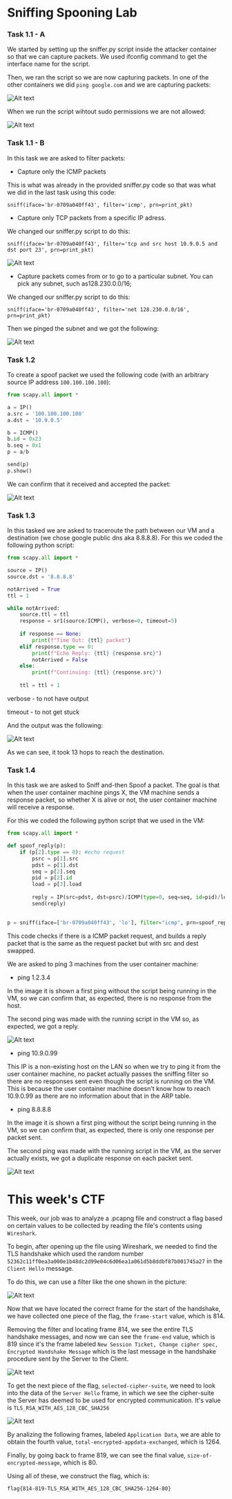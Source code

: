 # Sniffing Spooning Lab

### Task 1.1 - A

We started by setting up the sniffer.py script inside the attacker container so that we can capture packets. We used ifconfig command to get the interface name for the script.

Then, we ran the script so we are now capturing packets. In one of the other containers we did `ping google.com` and we are capturing packets:

![Alt text](/images/lb12i1.png)

When we run the script wihtout sudo permissions we are not allowed:

![Alt text](/images/lb12i2.png)

### Task 1.1 - B

In this task we are asked to filter packets:

- Capture only the ICMP packets

This is what was already in the provided sniffer.py code so that was what we did in the last task using this code:

`sniff(iface='br-0709a040ff43', filter='icmp', prn=print_pkt)`

- Capture only TCP packets from a specific IP adress.

We changed our sniffer.py script to do this:

`sniff(iface='br-0709a040ff43', filter='tcp and src host 10.9.0.5 and dst port 23', prn=print_pkt)`

![Alt text](/images/lb12i3.png)

- Capture  packets  comes  from  or  to  go  to  a  particular  subnet.   You  can  pick  any  subnet,  such  as128.230.0.0/16;

We changed our sniffer.py script to do this:

`sniff(iface='br-0709a040ff43', filter='net 128.230.0.0/16', prn=print_pkt)`

Then we pinged the subnet and we got the following:

![Alt text](/images/lb12i4.png)

### Task 1.2

To create a spoof packet we used the following code (with an arbitrary source IP address `100.100.100.100`):

```py
from scapy.all import *

a = IP()
a.src = '100.100.100.100'
a.dst = '10.9.0.5'

b = ICMP()
b.id = 0x23
b.seq = 0x1
p = a/b

send(p)
p.show()
```

We can confirm that it received and accepted the packet:

![Alt text](/images/lb12i5.png)
 
### Task 1.3

In this tasked we are asked to traceroute the path between our VM and a destination (we chose google public dns aka 8.8.8.8). For this we coded the following python script:

```py
from scapy.all import *

source = IP()
source.dst = '8.8.8.8'

notArrived = True
ttl = 1

while notArrived:
    source.ttl = ttl
    response = sr1(source/ICMP(), verbose=0, timeout=5)
   
    if response == None:
        print(f"Time Out: {ttl} packet")
    elif response.type == 0:
        print(f"Echo Reply: {ttl} {response.src}")
        notArrived = False
    else:
        print(f"Continuing: {ttl} {response.src}")
    
    ttl = ttl + 1
```

verbose - to not have output 

timeout - to not get stuck

And the output was the following:

![Alt text](/images/lb12i6.png)

As we can see, it took 13 hops to reach the destination.

### Task 1.4

In this task we are asked to Sniff and-then Spoof a packet. The goal is that when the user container machine pings X, the VM machine sends a response packet, so whether X is alive or not, the user container machine will receive a response.

For this we coded the following python script that we used in the VM:

```py 
from scapy.all import *

def spoof_reply(p):
    if (p[2].type == 8): #echo request
        psrc = p[1].src
        pdst = p[1].dst
        seq = p[2].seq
        pid = p[2].id
        load = p[3].load
        
        reply = IP(src=pdst, dst=psrc)/ICMP(type=0, seq=seq, id=pid)/load
        send(reply)
    

p = sniff(iface=['br-0709a040ff43', 'lo'], filter="icmp", prn=spoof_reply)
```

This code checks if there is a ICMP packet request, and builds a reply packet that is the same as the request packet but with src and dest swapped.

We are asked to ping 3 machines from the user container machine:

- ping 1.2.3.4

In the image it is shown a first ping without the script being running in the VM, so we can confirm that, as expected, there is no response from the host. 

The second ping was made with the running script in the VM so, as expected, we got a reply.

![Alt text](/images/lb12i7.png)

- ping 10.9.0.99

This IP is a non-existing host on the LAN so when we try to ping it from the user container machine, no packet actually passes the sniffing filter so there are no responses sent even though the script is running on the VM. This is because the user container machine doesn't know how to reach 10.9.0.99 as there are no information about that in the ARP table.

- ping 8.8.8.8

In the image it is shown a first ping without the script being running in the VM, so we can confirm that, as expected, there is only one response per packet sent.

The second ping was made with the running script in the VM, as the server actually exists, we got a duplicate response on each packet sent.

![Alt text](/images/lb12i8.png)


# This week's CTF

This week, our job was to analyze a .pcapng file and construct a flag based on certain values to be collected by reading the file's contents using `Wireshark`.

To begin, after opening up the file using Wireshark, we needed to find the TLS handshake which used the random number `52362c11ff0ea3a000e1b48dc2d99e04c6d06ea1a061d5b8ddbf87b001745a27` in the `Client Hello` message.

To do this, we can use a filter like the one shown in the picture:

![Alt text](<images/lb12i9.png>)

Now that we have located the correct frame for the start of the handshake, we have collected one piece of the flag, the `frame-start` value, which is 814.

Removing the filter and locating frame 814, we see the entire TLS handshake messages, and now we can see the `frame-end` value, which is 819 since it's the frame labeled `New Session Ticket, Change cipher spec, Encrypted Handshake Message` which is the last message in the handshake procedure sent by the Server to the Client.

![Alt text](images/lb12i10.png)


To get the next piece of the flag, `selected-cipher-suite`, we need to look into the data of the `Server Hello` frame, in which we see the cipher-suite the Server has deemed to be used for encrypted communication. It's value is `TLS_RSA_WITH_AES_128_CBC_SHA256`

![Alt text](images/lb12i11.png)

By analizing the following frames, labeled `Application Data`, we are able to obtain the fourth value, `total-encrypted-appdata-exchanged`, which is 1264.

Finally, by going back to frame 819, we can see the final value, `size-of-encrypted-message`, which is 80.

Using all of these, we construct the flag, which is:

`flag{814-819-TLS_RSA_WITH_AES_128_CBC_SHA256-1264-80}`